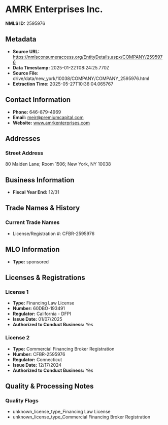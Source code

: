# AMRK Enterprises Inc.

**NMLS ID:** 2595976

## Metadata
- **Source URL:** https://nmlsconsumeraccess.org/EntityDetails.aspx/COMPANY/2595976
- **Data Timestamp:** 2025-01-22T08:24:25.770Z
- **Source File:** drive/data/new_york/10038/COMPANY/COMPANY_2595976.html
- **Extraction Time:** 2025-05-27T10:36:04.065767

## Contact Information
- **Phone:** 646-879-4969
- **Email:** meir@premiumcapital.com
- **Website:** www.amrkenterprises.com

## Addresses
### Street Address
80 Maiden Lane; Room 1506; New York, NY 10038

## Business Information
- **Fiscal Year End:** 12/31

## Trade Names & History
### Current Trade Names
- License/Registration #: CFBR-2595976

## MLO Information
- **Type:** sponsored

## Licenses & Registrations

### License 1
- **Type:** Financing Law License
- **Number:** 60DBO-193491
- **Regulator:** California - DFPI
- **Issue Date:** 01/07/2025
- **Authorized to Conduct Business:** Yes

### License 2
- **Type:** Commercial Financing Broker Registration
- **Number:** CFBR-2595976
- **Regulator:** Connecticut
- **Issue Date:** 12/17/2024
- **Authorized to Conduct Business:** Yes

## Quality & Processing Notes
### Quality Flags
- unknown_license_type_Financing Law License
- unknown_license_type_Commercial Financing Broker Registration
